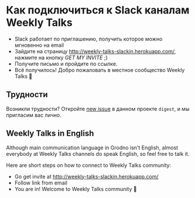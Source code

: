 # Как подключиться к Slack каналам Weekly Talks

- Slack работает по приглашению, получить которое можно мгновенно на email
- Зайдите на страницу http://weekly-talks-slackin.herokuapp.com/, нажмите на
  кнопку _GET MY INVITE_ ;)
- Получите письмо и пройдите по ссылке.
- Всё получилось! Добро пожаловать в местное сообщество Weekly Talks :tada:

## Трудности

Возникли трудности? Откройте [new issue][] в данном проекте `digest`, и мы
пригласим вас лично.

[new issue]: https://github.com/weekly-talks/digest/issues/new

## Weekly Talks in English

Although main communication language in Grodno isn't English, almost everybody
at Weekly Talks channels do speak English, so feel free to talk it.

Here are short steps on how to connect to Weekly Talks community:

- Go get invite at http://weekly-talks-slackin.herokuapp.com/
- Follow link from email
- You are in! Welcome to Weekly Talks community :tada:
